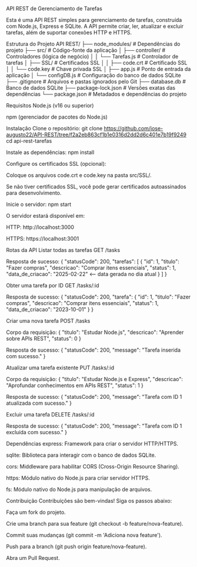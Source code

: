API REST de Gerenciamento de Tarefas

Esta é uma API REST simples para gerenciamento de tarefas, construída com Node.js, Express e SQLite. A API permite criar, ler, atualizar e excluir tarefas, além de suportar conexões HTTP e HTTPS.

Estrutura do Projeto
API REST/
├── node_modules/ # Dependências do projeto
├── src/ # Código-fonte da aplicação
│ ├── controller/ # Controladores (lógica de negócio)
│ │ └── Tarefas.js # Controlador de tarefas
│ ├── SSL/ # Certificados SSL
│ │ ├── code.crt # Certificado SSL
│ │ └── code.key # Chave privada SSL
│ ├── app.js # Ponto de entrada da aplicação
│ └── configDB.js # Configuração do banco de dados SQLite
├── .gitignore # Arquivos e pastas ignorados pelo Git
├── database.db # Banco de dados SQLite
├── package-lock.json # Versões exatas das dependências
└── package.json # Metadados e dependências do projeto

Requisitos
Node.js (v16 ou superior)

npm (gerenciador de pacotes do Node.js)

Instalação
Clone o repositório:
git clone https://github.com/jose-augusto22/API-REST/tree/f2a2eb863cf1b1e0316d2dd2d6c401e7b19f9249
cd api-rest-tarefas

Instale as dependências:
npm install

Configure os certificados SSL (opcional):

Coloque os arquivos code.crt e code.key na pasta src/SSL/.

Se não tiver certificados SSL, você pode gerar certificados autoassinados para desenvolvimento.

Inicie o servidor:
npm start

O servidor estará disponível em:

HTTP: http://localhost:3000

HTTPS: https://localhost:3001

Rotas da API
Listar todas as tarefas
GET /tasks

Resposta de sucesso:
{
"statusCode": 200,
"tarefas": [
{
"id": 1,
"titulo": "Fazer compras",
"descricao": "Comprar itens essenciais",
"status": 1,
"data_de_criacao": "2025-02-22" <-- data gerada no dia atual
}
]
}

Obter uma tarefa por ID
GET /tasks/:id

Resposta de sucesso:
{
"statusCode": 200,
"tarefa": {
"id": 1,
"titulo": "Fazer compras",
"descricao": "Comprar itens essenciais",
"status": 1,
"data_de_criacao": "2023-10-01"
}
}

Criar uma nova tarefa
POST /tasks

Corpo da requisição:
{
"titulo": "Estudar Node.js",
"descricao": "Aprender sobre APIs REST",
"status": 0
}

Resposta de sucesso:
{
"statusCode": 200,
"message": "Tarefa inserida com sucesso."
}

Atualizar uma tarefa existente
PUT /tasks/:id

Corpo da requisição:
{
"titulo": "Estudar Node.js e Express",
"descricao": "Aprofundar conhecimentos em APIs REST",
"status": 1
}

Resposta de sucesso:
{
"statusCode": 200,
"message": "Tarefa com ID 1 atualizada com sucesso."
}

Excluir uma tarefa
DELETE /tasks/:id

Resposta de sucesso:
{
"statusCode": 200,
"message": "Tarefa com ID 1 excluída com sucesso."
}

Dependências
express: Framework para criar o servidor HTTP/HTTPS.

sqlite: Biblioteca para interagir com o banco de dados SQLite.

cors: Middleware para habilitar CORS (Cross-Origin Resource Sharing).

https: Módulo nativo do Node.js para criar servidor HTTPS.

fs: Módulo nativo do Node.js para manipulação de arquivos.

Contribuição
Contribuições são bem-vindas! Siga os passos abaixo:

Faça um fork do projeto.

Crie uma branch para sua feature (git checkout -b feature/nova-feature).

Commit suas mudanças (git commit -m 'Adiciona nova feature').

Push para a branch (git push origin feature/nova-feature).

Abra um Pull Request.
